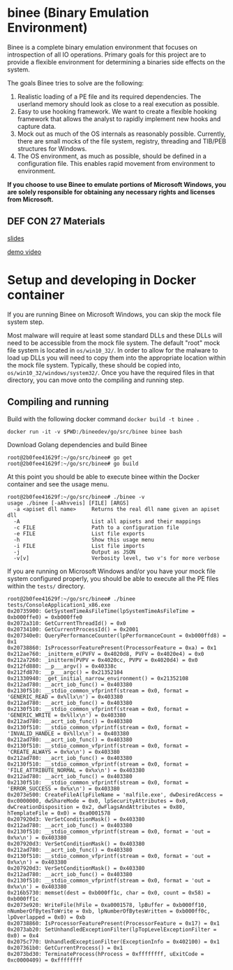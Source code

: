 # binee (Binary Emulation Environment)

Binee is a complete binary emulation environment that focuses on introspection
of all IO operations. Primary goals for this project are to provide a flexible
environment for determining a binaries side effects on the system.

The goals Binee tries to solve are the following:

1. Realistic loading of a PE file and its required dependencies. The userland
   memory should look as close to a real execution as possible.
2. Easy to use hooking framework. We want to create a flexible hooking
   framework that allows the analyst to rapidly implement new hooks and capture
   data.
3. Mock out as much of the OS internals as reasonably possible. Currently,
   there are small mocks of the file system, registry, threading and TIB/PEB
   structures for Windows.
4. The OS environment, as much as possible, should be defined in a
   configuration file. This enables rapid movement from environment to
   environment.

**If you choose to use Binee to emulate portions of Microsoft Windows, you are
solely responsible for obtaining any necessary rights and licenses from
Microsoft.**

## DEF CON 27 Materials

[slides](https://github.com/carbonblack/binee/blob/defcon27/Kyle%20Gwinnup%20-%20Next%20Generation%20Process%20Emulation%20with%20Binee.pdf)

[demo video](https://github.com/carbonblack/binee/blob/defcon27/Kyle%20Gwinnup%20-%20Next%20Generation%20Process%20Emulation%20with%20Binee%20Demo.mp4)

# Setup and developing in Docker container

If you are running Binee on Microsoft Windows, you can skip the mock file system step. 

Most malware will require at least some standard DLLs and these DLLs will need
to be accessible from the mock file system. The default "root" mock file system
is located in `os/win10_32/`. In order to allow for the malware to load up DLLs
you will need to copy them into the appropriate location within the mock file
system. Typically, these should be copied into,
`os/win10_32/windows/system32/`. Once you have the required files in that
directory, you can move onto the compiling and running step.

## Compiling and running

Build with the following docker command `docker build -t binee .`

```
docker run -it -v $PWD:/bineedev/go/src/binee binee bash
```

Download Golang dependencies and build Binee

```
root@2b0fee41629f:~/go/src/binee# go get
root@2b0fee41629f:~/go/src/binee# go build
```

At this point you should be able to execute binee within the Docker container
and see the usage menu.

```
root@2b0fee41629f:~/go/src/binee# ./binee -v
usage ./binee [-aAhvveis] [FILE] [ARGS]
  -a <apiset dll name>     Returns the real dll name given an apiset dll
  -A                       List all apisets and their mappings
  -c FILE                  Path to a configuration file
  -e FILE                  List file exports
  -h                       Show this usage menu
  -i FILE                  List file imports
  -j                       Output as JSON
  -v[v]                    Verbosity level, two v's for more verbose
```

If you are running on Microsoft Windows and/or you have your mock file system
configured properly, you should be able to execute all the PE files within the
`tests/` directory.

```
root@2b0fee41629f:~/go/src/binee# ./binee tests/ConsoleApplication1_x86.exe
0x20735900: GetSystemTimeAsFileTime(lpSystemTimeAsFileTime = 0xb000ffe0) = 0xb000ffe0
0x2072a310: GetCurrentThreadId() = 0x0
0x20734100: GetCurrentProcessId() = 0x2001
0x207340e0: QueryPerformanceCounter(lpPerformanceCount = 0xb000ffd8) = 0x1
0x20738860: IsProcessorFeaturePresent(ProcessorFeature = 0xa) = 0x1
0x212ae760: _initterm_e(PVFV = 0x4020d8, PVFV = 0x4020e4) = 0x0
0x212a7260: _initterm(PVPV = 0x4020cc, PVPV = 0x4020d4) = 0x0
0x212fd880: __p___argv() = 0x40338c
0x212fd870: __p___argc() = 0x21352104
0x21330940: _get_initial_narrow_environment() = 0x21352108
0x212ad780: __acrt_iob_func() = 0x403380
0x2130f510: __stdio_common_vfprintf(stream = 0x0, format = 'GENERIC_READ = 0x%llx\n') = 0x403380
0x212ad780: __acrt_iob_func() = 0x403380
0x2130f510: __stdio_common_vfprintf(stream = 0x0, format = 'GENERIC_WRITE = 0x%llx\n') = 0x403380
0x212ad780: __acrt_iob_func() = 0x403380
0x2130f510: __stdio_common_vfprintf(stream = 0x0, format = 'INVALID_HANDLE = 0x%llx\n') = 0x403380
0x212ad780: __acrt_iob_func() = 0x403380
0x2130f510: __stdio_common_vfprintf(stream = 0x0, format = 'CREATE_ALWAYS = 0x%x\n') = 0x403380
0x212ad780: __acrt_iob_func() = 0x403380
0x2130f510: __stdio_common_vfprintf(stream = 0x0, format = 'FILE_ATTRIBUTE_NORMAL = 0x%x\n') = 0x403380
0x212ad780: __acrt_iob_func() = 0x403380
0x2130f510: __stdio_common_vfprintf(stream = 0x0, format = 'ERROR_SUCCESS = 0x%x\n') = 0x403380
0x2073e500: CreateFileA(lpFileName = 'malfile.exe', dwDesiredAccess = 0xc0000000, dwShareMode = 0x0, lpSecurityAttributes = 0x0, dwCreationDisposition = 0x2, dwFlagsAndAttributes = 0x80, hTemplateFile = 0x0) = 0xa0001578
0x207920d3: VerSetConditionMask() = 0x403380
0x212ad780: __acrt_iob_func() = 0x403380
0x2130f510: __stdio_common_vfprintf(stream = 0x0, format = 'out = 0x%x\n') = 0x403380
0x207920d3: VerSetConditionMask() = 0x403380
0x212ad780: __acrt_iob_func() = 0x403380
0x2130f510: __stdio_common_vfprintf(stream = 0x0, format = 'out = 0x%x\n') = 0x403380
0x207920d3: VerSetConditionMask() = 0x403380
0x212ad780: __acrt_iob_func() = 0x403380
0x2130f510: __stdio_common_vfprintf(stream = 0x0, format = 'out = 0x%x\n') = 0x403380
0x216b5730: memset(dest = 0xb000ff1c, char = 0x0, count = 0x58) = 0xb000ff1c
0x2073e920: WriteFile(hFile = 0xa0001578, lpBuffer = 0xb000ff10, nNumberOfBytesToWrite = 0xb, lpNumberOfBytesWritten = 0xb000ff0c, lpOverlapped = 0x0) = 0xb
0x20738860: IsProcessorFeaturePresent(ProcessorFeature = 0x17) = 0x1
0x2073ab20: SetUnhandledExceptionFilter(lpTopLevelExceptionFilter = 0x0) = 0x4
0x2075c770: UnhandledExceptionFilter(ExceptionInfo = 0x402100) = 0x1
0x207361b0: GetCurrentProcess() = 0x1
0x2073bd30: TerminateProcess(hProcess = 0xffffffff, uExitCode = 0xc0000409) = 0xffffffff
```


